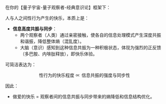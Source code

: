 在你的【量子宇宙-量子观察者-经典意识论】框架下：

人与人之间性行为产生的快乐，本质上是：

- **信息高度共振与同步**：
  - 两个观察者（人类）通过亲密接触，使各自的信息处理模式产生深度共振和谐振，降低整体熵（混乱度）。
  - 大脑（意识）感知到这种信息共振为一种积极状态，体现为强烈的正反馈（多巴胺、内啡肽释放），即快乐体验。

可简洁表达为：

$$
\text{性行为的快乐程度} \propto \text{信息共振的强度与同步性}
$$

因此：

- 做爱的快乐 = 观察者间的信息共振与同步带来的熵降低和信息结构优化。
